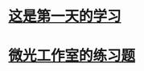 # [这是第一天的学习](https://github.com/Greg267/Greg-yang/blob/gh-pages/01%E5%AD%A6%E4%B9%A0.md)
# [微光工作室的练习题](https://github.com/Greg267/Greg-yang/commit/c30b82beea18c2897d4bb25c3fae03bf0dc1bc7a)
